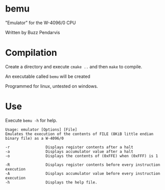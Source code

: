 # bemu

"Emulator" for the W-4096/0 CPU

Written by Buzz Pendarvis

# Compilation 

Create a directory and execute `cmake ..` and then `make` to compile. 

An executable called `bemu` will be created 

Programmed for linux, untested on windows.

# Use

Execute `bemu -h` for help. 

```
Usage: emulator [Options] [File]
Emulates the execution of the contents of FILE (8KiB little endian binary file) as a W-4096/0

-r                Displays register contents after a halt
-a                Displays accumulator value after a halt
-o                Displays the contents of (0xFFE) when (0xFFF) is 1

-R                Displays register contents before every instruction execution
-A                Displays accumulator value before every instruction execution
-h                Displays the help file.
```
